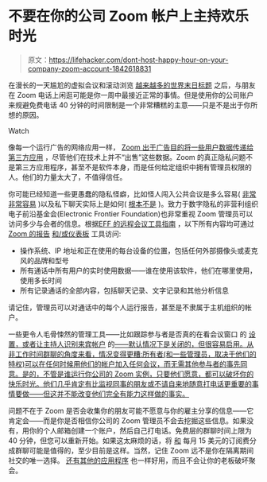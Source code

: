 # 不要在你的公司 Zoom 帐户上主持欢乐时光

> 原文：<https://lifehacker.com/dont-host-happy-hour-on-your-company-zoom-account-1842618831>

在漫长的一天尴尬的虚拟会议和滚动浏览 [越来越多的世界末日标题](https://lifehacker.com/this-isnt-going-to-end-soon-1842585548) 之后，与朋友在 Zoom 电话上闲逛可能是你一周中最接近正常的事情。但是使用你的公司账户来规避免费电话 40 分钟的时间限制是一个非常糟糕的主意——只是不是出于你所想的原因。

Watch

像每一个运行广告的网络应用一样， [Zoom 出于广告目的将一些用户数据传递给第三方应用](https://zoom.us/privacy) ，尽管他们在技术上并不“出售”这些数据。Zoom 的真正隐私问题不是第三方应用程序，甚至不是软件本身，而是任何给定组织中拥有管理员权限的人。他们的力量太大了，不值得信任。

你可能已经知道一些更愚蠢的隐私怪癖，比如怪人闯入公共会议是多么容易( [非常非常容易](https://lifehacker.com/how-to-prevent-jerks-from-ruining-your-zoom-meetings-1842453487) )以及私下聊天实际上是如何( [根本不是](https://lifehacker.com/this-quirky-zoom-setting-can-make-your-private-snarks-p-1842553134) )。致力于数字隐私的非营利组织电子前沿基金会(Electronic Frontier Foundation)也非常重视 Zoom 管理员可以访问多少与会者的信息。根据[EFF 的远程会议工具指南](https://www.eff.org/deeplinks/2020/03/what-you-should-know-about-online-tools-during-covid-19-crisis) ，以下所有内容均可通过 [Zoom 的报告](https://support.zoom.us/hc/en-us/articles/201363213-Getting-started-with-reports) [和/或仪表板](https://support.zoom.us/hc/en-us/articles/204654719-Getting-Started-with-Dashboard-) 工具访问:

*   操作系统、IP 地址和正在使用的每台设备的位置，包括任何外部摄像头或麦克风的品牌和型号
*   所有通话中所有用户的实时使用数据——谁在使用该软件，他们在哪里使用，使用多长时间
*   所有记录通话的全部内容，包括聊天记录、文字记录和其他分析信息

请记住，管理员可以对通话中的每个人运行报告，甚至是不隶属于主机组织的帐户。

一些更令人毛骨悚然的管理工具——比如跟踪参与者是否真的在看会议窗口 的 [设置，或者让主持人识别来宾帐户](https://support.zoom.us/hc/en-us/articles/115000538083-Attendee-attention-tracking) 的[——默认情况下是关闭的，但很容易启用。从非工作时间群聊的角度来看，情况变得更糟:所有者(和一些管理员，取决于他们的特权)可以在任何时候用他们的帐户加入任何会议，而无需其他参与者的事先同意。是的，不管是谁运行你公司的 Zoom 实例，只要他们愿意，都可以破坏你的快乐时光。他们几乎肯定有比监视同事的朋友或不请自来地随意打电话更重要的事情要做——但这并不能改变他们完全有能力这样做的事实。](https://support.zoom.us/hc/en-us/articles/115004791123-Identify-Guest-Participants)

问题不在于 Zoom 是否会收集你的朋友可能不愿意与你的雇主分享的信息——它肯定会——而是你是否相信你公司的 Zoom 管理员不会去挖掘这些信息。如果没有，用你的个人邮箱创建一个账户，然后自己打电话。免费层的群聊时间上限为 40 分钟，但您可以重新开始。如果这太麻烦的话，将 [和](https://zoom.us/pricing) 每月 15 美元的订阅费分成群聊可能是值得的，至少目前是这样。当然，记住 Zoom 远不是你在隔离期间社交的唯一选择。 [还有其他的应用程序](https://lifehacker.com/the-best-alternatives-to-zoom-for-remote-meetings-1842431075) 也一样好用，而且不会让你的老板破坏聚会。